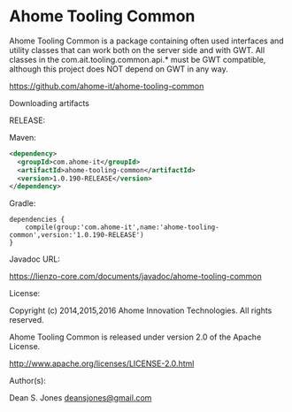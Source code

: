 Ahome Tooling Common
======

Ahome Tooling Common is a package containing often used interfaces and utility classes that can work both on the server side and with GWT. All classes in the com.ait.tooling.common.api.* must be GWT compatible, although this project does NOT depend on GWT in any way.

https://github.com/ahome-it/ahome-tooling-common

Downloading artifacts

RELEASE:

Maven:
```xml
<dependency>
  <groupId>com.ahome-it</groupId>
  <artifactId>ahome-tooling-common</artifactId>
  <version>1.0.190-RELEASE</version>
</dependency>
```
Gradle:
```
dependencies {
    compile(group:'com.ahome-it',name:'ahome-tooling-common',version:'1.0.190-RELEASE')
}
```
Javadoc URL:

https://lienzo-core.com/documents/javadoc/ahome-tooling-common

License:

Copyright (c) 2014,2015,2016 Ahome Innovation Technologies. All rights reserved.

Ahome Tooling Common is released under version 2.0 of the Apache License.

http://www.apache.org/licenses/LICENSE-2.0.html

Author(s):

Dean S. Jones
deansjones@gmail.com
